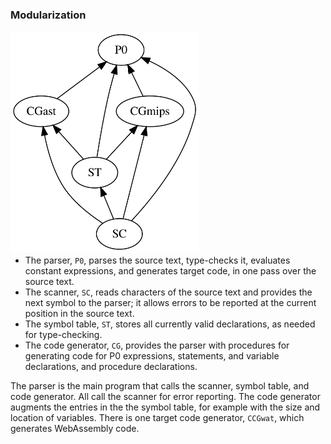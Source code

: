### Modularization
<div><span style="float:right"><img width="60%" src="./img/modularization.svg"/></span></div>

- The parser, `P0`, parses the source text, type-checks it, evaluates constant expressions, and generates target code, in one pass over the source text.
- The scanner, `SC`, reads characters of the source text and provides the next symbol to the parser; it allows errors to be reported at the current position in the source text.
- The symbol table, `ST`, stores all currently valid declarations, as needed for type-checking.
- The code generator, `CG`, provides the parser with procedures for generating code for P0 expressions, statements, and variable declarations, and procedure declarations.

The parser is the main program that calls the scanner, symbol table, and code generator. All call the scanner for error reporting. The code generator augments the entries in the the symbol table, for example with the size and location of variables. There is one target code generator, `CCGwat`, which generates WebAssembly code.
